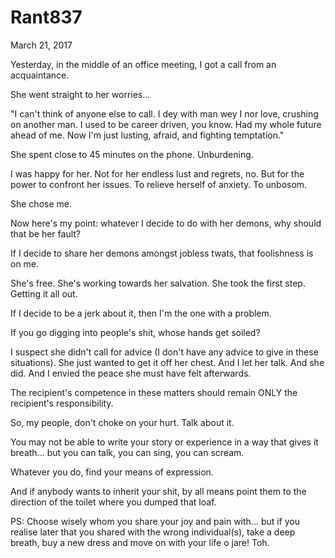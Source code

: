 # Rant837


March 21, 2017

Yesterday, in the middle of an office meeting, I got a call from an acquaintance. 

She went straight to her worries...

"I can't think of anyone else to call. I dey with man wey I nor love, crushing on another man. I used to be career driven, you know. Had my whole future ahead of me. Now I'm just lusting, afraid, and fighting temptation."

She spent close to 45 minutes on the phone. Unburdening. 

I was happy for her. Not for her endless lust and regrets, no. But for the power to confront her issues. To relieve herself of anxiety. To unbosom.

She chose me.

Now here's my point: whatever I decide to do with her demons, why should that be her fault? 

If I decide to share her demons amongst jobless twats, that foolishness is on me.

She's free. She's working towards her salvation. She took the first step. Getting it all out.

If I decide to be a jerk about it, then I'm the one with a problem.

If you go digging into people's shit, whose hands get soiled?

I suspect she didn't call for advice (I don't have any advice to give in these situations). She just wanted to get it off her chest. And I let her talk. And she did. And I envied the peace she must have felt afterwards.

The recipient's competence in these matters should remain ONLY the recipient's responsibility. 

So, my people, don't choke on your hurt. Talk about it. 

You may not be able to write your story or experience in a way that gives it breath... but you can talk, you can sing, you can scream.

Whatever you do, find your means of expression.

And if anybody wants to inherit your shit, by all means point them to the direction of the toilet where you dumped that loaf.

PS: Choose wisely whom you share your joy and pain with... but if you realise later that you shared with the wrong individual(s), take a deep breath, buy a new dress and move on with your life o jare! Toh.